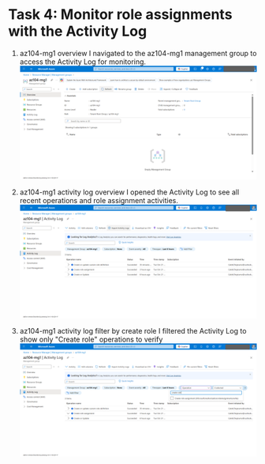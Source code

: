 # Task 4: Monitor role assignments with the Activity Log

1. az104-mg1 overview
   I navigated to the az104-mg1 management group to access the Activity Log for monitoring.
   ![az104-mg1 Overview](../screenshots/Monitor%20role%20with%20activity%20log/az104-mg1%20overview.png)

2. az104-mg1 activity log overview
   I opened the Activity Log to see all recent operations and role assignment activities.
   ![az104-mg1 Activity Log Overview](../screenshots/Monitor%20role%20with%20activity%20log/az104-mg1%20activity%20log%20overview.png)

3. az104-mg1 activity log filter by create role
   I filtered the Activity Log to show only "Create role" operations to verify
   ![az104-mg1 Activity Log Filter by Create Role](../screenshots/Monitor%20role%20with%20activity%20log/az104-mg1%20activity%20log%20filter%20by%20create%20role.png)
